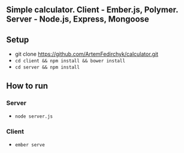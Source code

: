 ## Simple calculator. Client - Ember.js, Polymer. Server - Node.js, Express, Mongoose 

## Setup

* git clone https://github.com/ArtemFedirchyk/calculator.git
* `cd client && npm install && bower install`
* `cd server && npm install`

## How to run

### Server

* `node server.js`

### Client

* `ember serve`
